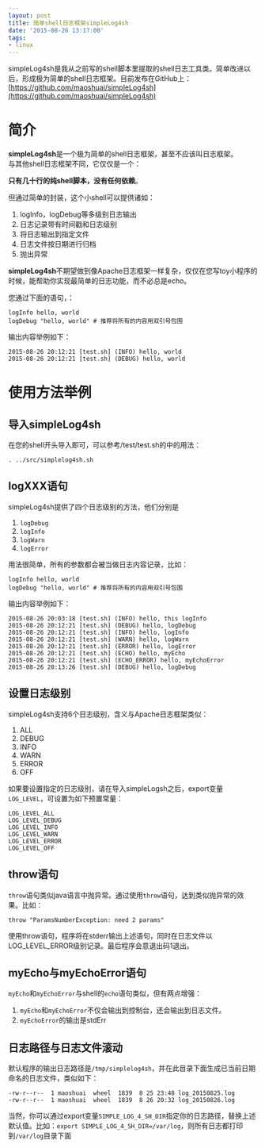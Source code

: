 ```yaml
---
layout: post
title: 简单shell日志框架simpleLog4sh
date: '2015-08-26 13:17:00'
tags:
- linux
---
```


simpleLog4sh是我从之前写的shell脚本里提取的shell日志工具类。简单改进以后，形成极为简单的shell日志框架。目前发布在GitHub上： 
[https://github.com/maoshuai/simpleLog4sh](https://github.com/maoshuai/simpleLog4sh)

# 简介
**simpleLog4sh**是一个极为简单的shell日志框架，甚至不应该叫日志框架。  
与其他shell日志框架不同，它仅仅是一个： 
 
**只有几十行的纯shell脚本，没有任何依赖**。

但通过简单的封装，这个小shell可以提供诸如：  
1. logInfo，logDebug等多级别日志输出  
2. 日志记录带有时间戳和日志级别  
3. 将日志输出到指定文件  
4. 日志文件按日期进行归档   
5. 抛出异常  

**simpleLog4sh**不期望做到像Apache日志框架一样复杂，仅仅在您写toy小程序的时候，能帮助你实现最简单的日志功能，而不必总是echo。

您通过下面的语句，：

```
logInfo hello, world  
logDebug "hello, world" # 推荐将所有的内容用双引号包围  
```
输出内容举例如下：

```
2015-08-26 20:12:21 [test.sh] (INFO) hello, world  
2015-08-26 20:12:21 [test.sh] (DEBUG) hello, world  
```


# 使用方法举例
## 导入simpleLog4sh
在您的shell开头导入即可，可以参考/test/test.sh的中的用法：

```
. ../src/simplelog4sh.sh
```

## logXXX语句
simpleLog4sh提供了四个日志级别的方法，他们分别是  
1. `logDebug`  
2. `logInfo`  
3. `logWarn`   
4. `logError`

用法很简单，所有的参数都会被当做日志内容记录，比如：

```
logInfo hello, world  
logDebug "hello, world" # 推荐将所有的内容用双引号包围  
```
输出内容举例如下：

```
2015-08-26 20:03:18 [test.sh] (INFO) hello, this logInfo  
2015-08-26 20:12:21 [test.sh] (DEBUG) hello, logDebug  
2015-08-26 20:12:21 [test.sh] (INFO) hello, logInfo  
2015-08-26 20:12:21 [test.sh] (WARN) hello, logWarn  
2015-08-26 20:12:21 [test.sh] (ERROR) hello, logError  
2015-08-26 20:12:21 [test.sh] (ECHO) hello, myEcho  
2015-08-26 20:12:21 [test.sh] (ECHO_ERROR) hello, myEchoError  
2015-08-26 20:13:26 [test.sh] (DEBUG) hello, logDebug  
```

## 设置日志级别
simpleLog4sh支持6个日志级别，含义与Apache日志框架类似：  
1. ALL  
2. DEBUG  
3. INFO  
4. WARN  
5. ERROR  
6. OFF

如果要设置指定的日志级别，请在导入simpleLogsh之后，export变量`LOG_LEVEL`，可设置为如下预置常量：

```
LOG_LEVEL_ALL  
LOG_LEVEL_DEBUG  
LOG_LEVEL_INFO  
LOG_LEVEL_WARN  
LOG_LEVEL_ERROR  
LOG_LEVEL_OFF  
```

## throw语句
`throw`语句类似java语言中抛异常。通过使用`throw`语句，达到类似抛异常的效果。比如：

```
throw "ParamsNumberException: need 2 params"
```
使用throw语句，程序将在stderr输出上述语句，同时在日志文件以LOG_LEVEL_ERROR级别记录。最后程序会意退出码1退出。

## myEcho与myEchoError语句
`myEcho`和`myEchoError`与shell的`echo`语句类似，但有两点增强：  
1. `myEcho`和`myEchoError`不仅会输出到控制台，还会输出到日志文件。  
2. `myEchoError`的输出是stdErr

## 日志路径与日志文件滚动
默认程序的输出日志路径是`/tmp/simplelog4sh`，并在此目录下面生成已当前日期命名的日志文件，类似如下：

```
-rw-r--r--  1 maoshuai  wheel  1839  8 25 23:48 log_20150825.log  
-rw-r--r--  1 maoshuai  wheel  1839  8 26 20:32 log_20150826.log  
```
当然，你可以通过export变量`SIMPLE_LOG_4_SH_DIR`指定你的日志路径，替换上述默认值。比如：`export SIMPLE_LOG_4_SH_DIR=/var/log`，则所有日志都打印到`/var/log`目录下面